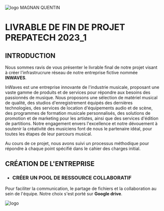 ![logo](https://visa.cefim.eu/wp-content/uploads/2023/06/LogoCEFIM-hd.png) 
MAGNAN QUENTIN

# LIVRABLE DE FIN DE PROJET PREPATECH 2023_1 


##  INTRODUCTION
Nous sommes ravis de vous présenter le livrable final de notre projet visant à créer l'infrastrucrure réseau de notre entreprise fictive nommée **INWAVES**.

InWaves est une entreprise innovante de l'industrie musicale, proposant une vaste gamme de produits et de services pour répondre aux besoins des passionnés de musique. Nous proposons une sélection de matériel musical de qualité, des studios d'enregistrement équipés des dernières technologies, des services de location d'équipements audio et de scène, des programmes de formation musicale personnalisés, des solutions de promotion et de marketing pour les artistes, ainsi que des services d'édition de partitions. Notre engagement envers l'excellence et notre dévouement à soutenir la créativité des musiciens font de nous le partenaire idéal, pour toutes les étapes de leur parcours musical. 

Au cours de ce projet, nous avons suivi un processus méthodique pour répondre à chaque point spécifié dans le cahier des charges initial.

## CRÉATION DE L'ENTREPRISE

* ### CRÉER UN POOL DE RESSOURCE COLLABORATIF
 
Pour faciliter la communication, le partage de fichiers et la collaboration au sein de l'équipe. Notre choix s'est porté sur **Google drive**.

![logo](https://drive.google.com/file/d/15KNm57Zs9JQr2YRcDEEPWlmkBoVU1w6Q/view?usp=drive_link)